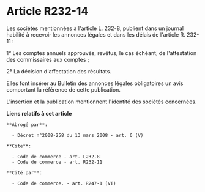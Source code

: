 # Article R232-14

Les sociétés mentionnées à l'article L. 232-8, publient dans un journal habilité à recevoir les annonces légales et dans les
délais de l'article R. 232-11 : 

1° Les comptes annuels approuvés, revêtus, le cas échéant, de l'attestation des commissaires aux comptes ; 

2° La décision d'affectation des résultats. 

Elles font insérer au Bulletin des annonces légales obligatoires un avis comportant la référence de cette publication. 

L'insertion et la publication mentionnent l'identité des sociétés concernées.

**Liens relatifs à cet article**

	**Abrogé par**:

	  - Décret n°2008-258 du 13 mars 2008 - art. 6 (V)

	**Cite**:

	  - Code de commerce - art. L232-8
	  - Code de commerce - art. R232-11

	**Cité par**:

	  - Code de commerce. - art. R247-1 (VT)
